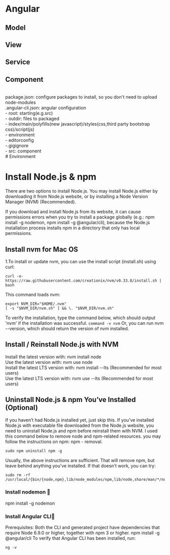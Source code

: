 
# Angular

## Model
## View
## Service
## Component

</br>
package.json: configure packages to install, so you don't need to upload node-modules </br>
.angular-cli.json: angular configuration</br>
- root: starting(e.g.src)</br>
- outdir: files to packaged</br>
- index/main/polyfills(new javascript)/styles(css,third party bootstrap css)/script(js) </br>
- environment </br>
- editorconfig </br>
-.gigignore </br>
- src: component




</br>
# Environment

# Install Node.js & npm
There are two options to install Node.js. You may install Node.js either by downloading it from Node.js website, or by installing a Node Version Manager (NVM) (Recommended). 

If you download and install Node.js from its website, it can cause permissions errors when you try to install a package globally (e.g.: npm install -g nodemon, npm install -g @angular/cli), because the Node.js installation process installs npm in a directory that only has local permissions. 

## Install nvm for Mac OS
1.To install or update nvm, you can use the install script (install.sh) using curl:
```
curl -o- https://raw.githubusercontent.com/creationix/nvm/v0.33.8/install.sh | bash
```
This command loads nvm: 
```
export NVM_DIR="$HOME/.nvm"
[ -s "$NVM_DIR/nvm.sh" ] && \. "$NVM_DIR/nvm.sh"
```
To verify the installation, type the command below, which should output 'nvm' if the installation was successful. 
```command -v nvm```
Or, you can run nvm --version, which should return the version of nvm installed.

## Install / Reinstall Node.js with NVM
Install the latest version with: nvm install node</br>
Use the latest version with: nvm use node</br>
Install the latest LTS version with: nvm install --lts (Recommended for most users)</br>
Use the latest LTS version with: nvm use --lts (Recommended for most users)</br>

## Uninstall Node.js & npm You’ve Installed (Optional)
If you haven’t had Node.js installed yet, just skip this. If you’ve installed Node.js with executable file downloaded from the Node.js website, you need to uninstall Node.js and npm before reinstall them with NVM. 
I used this command below to remove node and npm-related resources.  you may follow the instructions on npm: npm - removal. 
```
sudo npm uninstall npm -g
```
Usually, the above instructions are sufficient. That will remove npm, but leave behind anything you've installed. If that doesn't work, you can try:
```
sudo rm -rf /usr/local/{bin/{node,npm},lib/node_modules/npm,lib/node,share/man/*/node.*}
```
### Install nodemon 🔗
npm install -g nodemon

### Install Angular CLI🔗
Prerequisites: Both the CLI and generated project have dependencies that require Node 6.9.0 or higher, together with npm 3 or higher.
npm install -g @angular/cli
To verify that Angular CLI has been installed, run: 
```
ng -v
```

